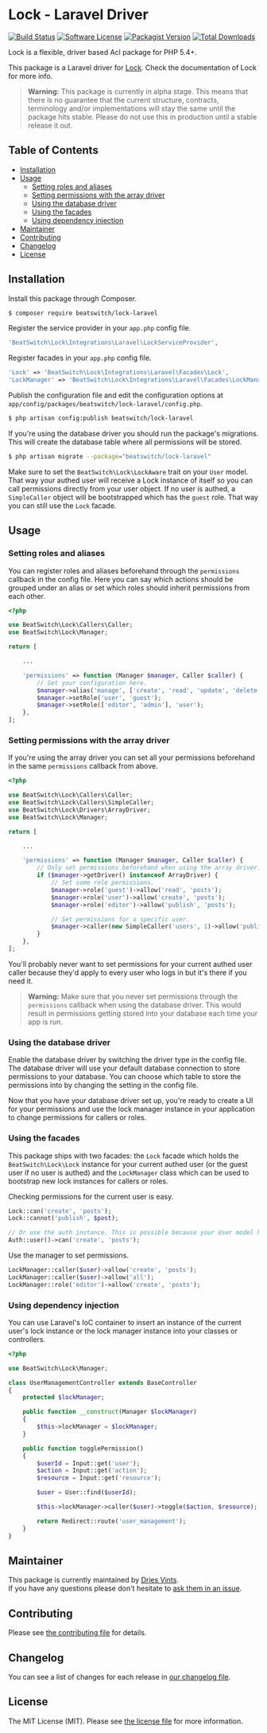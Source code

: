 # Lock - Laravel Driver

[![Build Status](https://img.shields.io/travis/BeatSwitch/lock-laravel/master.svg?style=flat-square)](https://travis-ci.org/BeatSwitch/lock-laravel)
[![Software License](https://img.shields.io/badge/license-MIT-brightgreen.svg?style=flat-square)](license.md)
[![Packagist Version](https://img.shields.io/packagist/v/beatswitch/lock-laravel.svg?style=flat-square)](https://packagist.org/packages/beatswitch/lock-laravel)
[![Total Downloads](https://img.shields.io/packagist/dt/beatswitch/lock-laravel.svg?style=flat-square)](https://packagist.org/packages/beatswitch/lock-laravel)

Lock is a flexible, driver based Acl package for PHP 5.4+.

This package is a Laravel driver for [Lock](https://github.com/BeatSwitch/lock). Check the documentation of Lock for more info.

> **Warning:** This package is currently in alpha stage. This means that there is no guarantee that the current structure, contracts, terminology and/or implementations will stay the same until the package hits stable. Please do not use this in production until a stable release it out.

## Table of Contents

- [Installation](#installation)
- [Usage](#usage)
    - [Setting roles and aliases](#setting-roles-and-aliases)
    - [Setting permissions with the array driver](#using-permissions-with-the-array-driver)
    - [Using the database driver](#using-the-database-driver)
    - [Using the facades](#using-the-facades)
    - [Using dependency injection](#using-dependency-injection)
- [Maintainer](#maintainer)
- [Contributing](#contributing)
- [Changelog](#changelog)
- [License](#license)

## Installation

Install this package through Composer.

```bash
$ composer require beatswitch/lock-laravel
```

Register the service provider in your `app.php` config file.

```php
'BeatSwitch\Lock\Integrations\Laravel\LockServiceProvider',
```

Register facades in your `app.php` config file.

```php
'Lock' => 'BeatSwitch\Lock\Integrations\Laravel\Facades\Lock',
'LockManager' => 'BeatSwitch\Lock\Integrations\Laravel\Facades\LockManager',
```

Publish the configuration file and edit the configuration options at `app/config/packages/beatswitch/lock-laravel/config.php`.

```bash
$ php artisan config:publish beatswitch/lock-laravel
```

If you're using the database driver you should run the package's migrations. This will create the database table where all permissions will be stored.

```bash
$ php artisan migrate --package="beatswitch/lock-laravel"
```

Make sure to set the `BeatSwitch\Lock\LockAware` trait on your `User` model. That way your authed user will receive a Lock instance of itself so you can call permissions directly from your user object. If no user is authed, a `SimpleCaller` object will be bootstrapped which has the `guest` role. That way you can still use the `Lock` facade.

## Usage

### Setting roles and aliases

You can register roles and aliases beforehand through the `permissions` callback in the config file. Here you can say which actions should be grouped under an alias or set which roles should inherit permissions from each other.

```php
<?php

use BeatSwitch\Lock\Callers\Caller;
use BeatSwitch\Lock\Manager;

return [

    ...

    'permissions' => function (Manager $manager, Caller $caller) {
        // Set your configuration here.
        $manager->alias('manage', ['create', 'read', 'update', 'delete']);
        $manager->setRole('user', 'guest');
        $manager->setRole(['editor', 'admin'], 'user');
    },
];
```

### Setting permissions with the array driver

If you're using the array driver you can set all your permissions beforehand in the same `permissions` callback from above.

```php
<?php

use BeatSwitch\Lock\Callers\Caller;
use BeatSwitch\Lock\Callers\SimpleCaller;
use BeatSwitch\Lock\Drivers\ArrayDriver;
use BeatSwitch\Lock\Manager;

return [

    ...

    'permissions' => function (Manager $manager, Caller $caller) {
        // Only set permissions beforehand when using the array driver.
        if ($manager->getDriver() instanceof ArrayDriver) {
            // Set some role permissions.
            $manager->role('guest')->allow('read', 'posts');
            $manager->role('user')->allow('create', 'posts');
            $manager->role('editor')->allow('publish', 'posts');

            // Set permissions for a specific user.
            $manager->caller(new SimpleCaller('users', 1)->allow('publish', 'posts');
        }
    },
];
```

You'll probably never want to set permissions for your current authed user caller because they'd apply to every user who logs in but it's there if you need it.

> **Warning:** Make sure that you never set permissions through the `permissions` callback when using the database driver. This would result in permissions getting stored into your database each time your app is run.

### Using the database driver

Enable the database driver by switching the driver type in the config file. The database driver will use your default database connection to store permissions to your database. You can choose which table to store the permissions into by changing the setting in the config file.

Now that you have your database driver set up, you're ready to create a UI for your permissions and use the lock manager instance in your application to change permissions for callers or roles.

### Using the facades

This package ships with two facades: the `Lock` facade which holds the `BeatSwitch\Lock\Lock` instance for your current authed user (or the guest user if no user is authed) and the `LockManager` class which can be used to bootstrap new lock instances for callers or roles.

Checking permissions for the current user is easy.

```php
Lock::can('create', 'posts');
Lock::cannot('publish', $post);

// Or use the auth instance. This is possible because your User model has the LockAware trait.
Auth::user()->can('create', 'posts');
```

Use the manager to set permissions.

```php
LockManager::caller($user)->allow('create', 'posts');
LockManager::caller($user)->allow('all');
LockManager::role('editor')->allow('create', 'posts');
```

### Using dependency injection

You can use Laravel's IoC container to insert an instance of the current user's lock instance or the lock manager instance into your classes or controllers.

```php
<?php

use BeatSwitch\Lock\Manager;

class UserManagementController extends BaseController
{
    protected $lockManager;

    public function __construct(Manager $lockManager)
    {
        $this->lockManager = $lockManager;
    }

    public function togglePermission()
    {
        $userId = Input::get('user');
        $action = Input::get('action');
        $resource = Input::get('resource');

        $user = User::find($userId);

        $this->lockManager->caller($user)->toggle($action, $resource);

        return Redirect::route('user_management');
    }
}
```

## Maintainer

This package is currently maintained by [Dries Vints](https://github.com/driesvints).  
If you have any questions please don't hesitate to [ask them in an issue](https://github.com/BeatSwitch/lock-laravel/issues/new).

## Contributing

Please see [the contributing file](contributing.md) for details.

## Changelog

You can see a list of changes for each release in [our changelog file](changelog.md).

## License

The MIT License (MIT). Please see [the license file](license.md) for more information.
